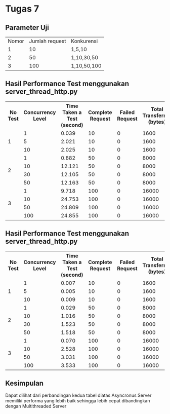 # Tugas 7
## Parameter Uji 
<table>
  <tr>
    <td> Nomor </td>
    <td> Jumlah request</td>
    <td> Konkurensi</td>
  </tr>
  <tr>
    <td> 1 </td>
    <td> 10 </td>
    <td> 1,5,10 </td>
  </tr>
  <tr>
    <td> 2 </td>
    <td> 50 </td>
    <td> 1,10,30,50 </td>
  </tr>
   <tr>
    <td> 3 </td>
    <td> 100 </td>
    <td> 1,10,50,100 </td>
  </tr>
 </table>
 
## Hasil Performance Test menggunakan server_thread_http.py
<table class="tg">
  <tr>
    <th class="tg-9wq8">No Test</th>
    <th class="tg-9wq8">Concurrency Level</th>
    <th class="tg-9wq8">Time Taken a Test (second)</th>
    <th class="tg-9wq8">Complete Request</th>
    <th class="tg-9wq8">Failed Request</th>
    <th class="tg-9wq8">Total Transferred (bytes)</th>
    <th class="tg-9wq8">Request per Second (#/sec)</th>
    <th class="tg-9wq8">Time per Request (ms)</th>
    <th class="tg-9wq8">Transfer Rate (Kbytes/sec)</th>
  </tr>
  <tr>
    <td class="tg-9wq8" rowspan="3">1</td>
    <td class="tg-9wq8">1</td>
    <td class="tg-9wq8">0.039</td>
    <td class="tg-9wq8">10</td>
    <td class="tg-9wq8">0</td>
    <td class="tg-9wq8">1600</td>
    <td class="tg-9wq8">257.08</td>
    <td class="tg-9wq8">3.890</td>
    <td class="tg-9wq8">40.17</td>
  </tr>
  <tr>
    <td class="tg-9wq8">5</td>
    <td class="tg-9wq8">2.021</td>
    <td class="tg-9wq8">10</td>
    <td class="tg-9wq8">0</td>
    <td class="tg-9wq8">1600</td>
    <td class="tg-9wq8">4.95</td>
    <td class="tg-9wq8">202.080</td>
    <td class="tg-9wq8">0.77</td>
  </tr>
  <tr>
    <td class="tg-9wq8">10</td>
    <td class="tg-9wq8">2.025</td>
    <td class="tg-9wq8">10</td>
    <td class="tg-9wq8">0</td>
    <td class="tg-9wq8">1600</td>
    <td class="tg-9wq8">4.94</td>
    <td class="tg-9wq8">202.507</td>
    <td class="tg-9wq8">0.77</td>
  </tr>
  <tr>
    <td class="tg-9wq8" rowspan="4">2</td>
    <td class="tg-9wq8">1</td>
    <td class="tg-9wq8">0.882</td>
    <td class="tg-9wq8">50</td>
    <td class="tg-9wq8">0</td>
    <td class="tg-9wq8">8000</td>
    <td class="tg-9wq8">56.70</td>
    <td class="tg-9wq8">17.635</td>
    <td class="tg-9wq8">8.86</td>
  </tr>
  <tr>
    <td class="tg-9wq8">10</td>
    <td class="tg-9wq8">12.121</td>
    <td class="tg-9wq8">50</td>
    <td class="tg-9wq8">0</td>
    <td class="tg-9wq8">8000</td>
    <td class="tg-9wq8">4.13</td>
    <td class="tg-9wq8">242.412</td>
    <td class="tg-9wq8">0.64</td>
  </tr>
  <tr>
    <td class="tg-9wq8">30</td>
    <td class="tg-9wq8">12.105</td>
    <td class="tg-9wq8">50</td>
    <td class="tg-9wq8">0</td>
    <td class="tg-9wq8">8000</td>
    <td class="tg-9wq8">4.13</td>
    <td class="tg-9wq8">242.094</td>
    <td class="tg-9wq8">0.65</td>
  </tr>
  <tr>
    <td class="tg-9wq8">50</td>
    <td class="tg-9wq8">12.163</td>
    <td class="tg-9wq8">50</td>
    <td class="tg-9wq8">0</td>
    <td class="tg-9wq8">8000</td>
    <td class="tg-9wq8">4.11</td>
    <td class="tg-9wq8">243.267</td>
    <td class="tg-9wq8">0.64</td>
  </tr>
  <tr>
    <td class="tg-9wq8" rowspan="4">3</td>
    <td class="tg-9wq8">1</td>
    <td class="tg-9wq8">9.718</td>
    <td class="tg-9wq8">100</td>
    <td class="tg-9wq8">0</td>
    <td class="tg-9wq8">16000</td>
    <td class="tg-9wq8">10.29</td>
    <td class="tg-9wq8">97.175</td>
    <td class="tg-9wq8">1.61</td>
  </tr>
  <tr>
    <td class="tg-9wq8">10</td>
    <td class="tg-9wq8">24.753</td>
    <td class="tg-9wq8">100</td>
    <td class="tg-9wq8">0</td>
    <td class="tg-9wq8">16000</td>
    <td class="tg-9wq8">4.04</td>
    <td class="tg-9wq8">247.531</td>
    <td class="tg-9wq8">0.63</td>
  </tr>
  <tr>
    <td class="tg-9wq8">50</td>
    <td class="tg-9wq8">24.809</td>
    <td class="tg-9wq8">100</td>
    <td class="tg-9wq8">0</td>
    <td class="tg-9wq8">16000</td>
    <td class="tg-9wq8">4.03</td>
    <td class="tg-9wq8">248.095</td>
    <td class="tg-9wq8">0.63</td>
  </tr>
  <tr>
    <td class="tg-9wq8">100</td>
    <td class="tg-9wq8">24.855</td>
    <td class="tg-9wq8">100</td>
    <td class="tg-9wq8">0</td>
    <td class="tg-9wq8">16000</td>
    <td class="tg-9wq8">4.02</td>
    <td class="tg-9wq8">248.546</td>
    <td class="tg-9wq8">0.63</td>
  </tr>
</table>

## Hasil Performance Test menggunakan server_thread_http.py
<table class="tg">
  <tr>
    <th class="tg-9wq8">No Test</th>
    <th class="tg-9wq8">Concurrency Level</th>
    <th class="tg-9wq8">Time Taken a Test (second)</th>
    <th class="tg-9wq8">Complete Request</th>
    <th class="tg-9wq8">Failed Request</th>
    <th class="tg-9wq8">Total Transferred (bytes)</th>
    <th class="tg-9wq8">Request per Second (#/sec)</th>
    <th class="tg-9wq8">Time per Request (ms)</th>
    <th class="tg-9wq8">Transfer Rate (Kbytes/sec)</th>
  </tr>
  <tr>
    <td class="tg-9wq8" rowspan="3">1</td>
    <td class="tg-9wq8">1</td>
    <td class="tg-9wq8">0.007</td>
    <td class="tg-9wq8">10</td>
    <td class="tg-9wq8">0</td>
    <td class="tg-9wq8">1600</td>
    <td class="tg-9wq8">1434.10</td>
    <td class="tg-9wq8">0.697</td>
    <td class="tg-9wq8">224.08</td>
  </tr>
  <tr>
    <td class="tg-9wq8">5</td>
    <td class="tg-9wq8">0.005</td>
    <td class="tg-9wq8">10</td>
    <td class="tg-9wq8">0</td>
    <td class="tg-9wq8">1600</td>
    <td class="tg-9wq8">2005.21</td>
    <td class="tg-9wq8">0.499</td>
    <td class="tg-9wq8">313.31</td>
  </tr>
  <tr>
    <td class="tg-9wq8">10</td>
    <td class="tg-9wq8">0.009</td>
    <td class="tg-9wq8">10</td>
    <td class="tg-9wq8">0</td>
    <td class="tg-9wq8">1600</td>
    <td class="tg-9wq8">1113.96</td>
    <td class="tg-9wq8">0.898</td>
    <td class="tg-9wq8">174.06</td>
  </tr>
  <tr>
    <td class="tg-9wq8" rowspan="4">2</td>
    <td class="tg-9wq8">1</td>
    <td class="tg-9wq8">0.029</td>
    <td class="tg-9wq8">50</td>
    <td class="tg-9wq8">0</td>
    <td class="tg-9wq8">8000</td>
    <td class="tg-9wq8">1728.85</td>
    <td class="tg-9wq8">0.578</td>
    <td class="tg-9wq8">270.13</td>
  </tr>
  <tr>
    <td class="tg-9wq8">10</td>
    <td class="tg-9wq8">1.016</td>
    <td class="tg-9wq8">50</td>
    <td class="tg-9wq8">0</td>
    <td class="tg-9wq8">8000</td>
    <td class="tg-9wq8">49.24</td>
    <td class="tg-9wq8">20.310</td>
    <td class="tg-9wq8">7.69</td>
  </tr>
  <tr>
    <td class="tg-9wq8">30</td>
    <td class="tg-9wq8">1.523</td>
    <td class="tg-9wq8">50</td>
    <td class="tg-9wq8">0</td>
    <td class="tg-9wq8">8000</td>
    <td class="tg-9wq8">32.83</td>
    <td class="tg-9wq8">30.455</td>
    <td class="tg-9wq8">5.13</td>
  </tr>
  <tr>
    <td class="tg-9wq8">50</td>
    <td class="tg-9wq8">1.518</td>
    <td class="tg-9wq8">50</td>
    <td class="tg-9wq8">0</td>
    <td class="tg-9wq8">8000</td>
    <td class="tg-9wq8">32.93</td>
    <td class="tg-9wq8">30.368</td>
    <td class="tg-9wq8">5.15</td>
  </tr>
  <tr>
    <td class="tg-9wq8" rowspan="4">3</td>
    <td class="tg-9wq8">1</td>
    <td class="tg-9wq8">0.070</td>
    <td class="tg-9wq8">100</td>
    <td class="tg-9wq8">0</td>
    <td class="tg-9wq8">16000</td>
    <td class="tg-9wq8">1432.48</td>
    <td class="tg-9wq8">0.698</td>
    <td class="tg-9wq8">223.83</td>
  </tr>
  <tr>
    <td class="tg-9wq8">10</td>
    <td class="tg-9wq8">2.528</td>
    <td class="tg-9wq8">100</td>
    <td class="tg-9wq8">0</td>
    <td class="tg-9wq8">16000</td>
    <td class="tg-9wq8">39.55</td>
    <td class="tg-9wq8">25.282</td>
    <td class="tg-9wq8">6.18</td>
  </tr>
  <tr>
    <td class="tg-9wq8">50</td>
    <td class="tg-9wq8">3.031</td>
    <td class="tg-9wq8">100</td>
    <td class="tg-9wq8">0</td>
    <td class="tg-9wq8">16000</td>
    <td class="tg-9wq8">33.00</td>
    <td class="tg-9wq8">30.306</td>
    <td class="tg-9wq8">5.16</td>
  </tr>
  <tr>
    <td class="tg-9wq8">100</td>
    <td class="tg-9wq8">3.533</td>
    <td class="tg-9wq8">100</td>
    <td class="tg-9wq8">0</td>
    <td class="tg-9wq8">16000</td>
    <td class="tg-9wq8">28.30</td>
    <td class="tg-9wq8">35.330</td>
    <td class="tg-9wq8">4.42</td>
  </tr>
</table>

## Kesimpulan
Dapat dilihat dari perbandingan kedua tabel diatas Asyncronus Server memiliki performa yang lebih baik sehingga lebih cepat dibandingkan dengan Multithreaded Server
